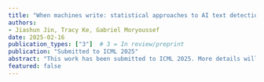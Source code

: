 ```yaml
---
title: "When machines write: statistical approaches to AI text detection"
authors:
- Jiashun Jin, Tracy Ke, Gabriel Moryoussef
date: 2025-02-16
publication_types: ["3"]  # 3 = In review/preprint
publication: "Submitted to ICML 2025"
abstract: "This work has been submitted to ICML 2025. More details will be available soon."
featured: false
---
```

